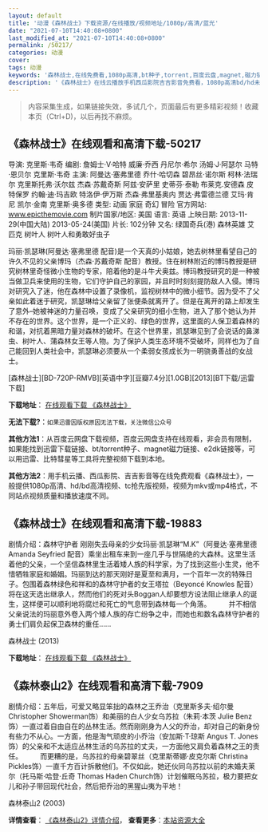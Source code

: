 ```yaml
---
layout: default
title: '动漫《森林战士》下载资源/在线播放/视频地址/1080p/高清/蓝光'
date: "2021-07-10T14:40:08+0800"
last_modified_at: "2021-07-10T14:40:08+0800"
permalink: /50217/
categories: 动漫
cover:
tags: 动漫
keywords: '森林战士,在线免费看,1080p高清,bt种子,torrent,百度云盘,magnet,磁力链,迅雷下载资源'
description: '《森林战士》在线云播放手机西瓜影院吉吉影音免费看，1080p高清bd/hd未删减完整版和tc抢先枪版，mkv/mp4格式，附带bt/torrent种子、magnet/磁力链、百度云盘、网盘资源迅雷下载链接'
---
```


>内容采集生成，如果链接失效，多试几个，页面最后有更多精彩视频！收藏本页（Ctrl+D)，以后再找不麻烦。


## 《森林战士》在线观看和高清下载-50217

导演: 克里斯·韦奇 编剧: 詹姆士·V·哈特 威廉·乔西 丹尼尔·希尔 汤姆·J·阿瑟尔 马特·恩贝尔 克里斯·韦奇 主演: 阿曼达·塞弗里德 乔什·哈切森 碧昂丝·诺尔斯 柯林·法瑞尔 克里斯托弗·沃尔兹 杰森·苏戴奇斯 阿兹·安萨里 史蒂芬·泰勒 布莱克.安德森 皮特保罗 约翰·迪·玛吉欧 特洛伊·伊万斯 杰森·弗里基奥内 贾达·弗雷德兰德 艾玛·肯尼 凯尔·金南 克里斯·奥多德 类型: 动画 家庭 奇幻 冒险 官方网站: www.epicthemovie.com 制片国家/地区: 美国 语言: 英语 上映日期: 2013-11-29(中国大陆) 2013-05-24(美国) 片长: 102分钟 又名: 绿国奇兵(港) 森林英雄 艾匹克 树叶人 树叶人和勇敢好虫子

玛丽·凯瑟琳(阿曼达·塞弗里德 配音)是一个天真的小姑娘，她去树林里看望自己的许久不见的父亲博玛（杰森·苏戴奇斯 配音）教授。住在树林附近的博玛教授是研究树林里奇怪微小生物的专家，陪着他的是斗牛犬奥兹。博玛教授研究的是一种被当做卫兵来使用的生物，它们守护自己的家园，并且时时刻刻提防敌人入侵。博玛对研究入了迷，他在森林中设置了录像机，监视树林中的微小细节。因为受不了父亲如此着迷于研究，凯瑟琳给父亲留了张便条就离开了。但是在离开的路上却发生了意外–她被神迷的力量召唤，变成了父亲研究的细小生物，进入了那个她认为并不存在的世界。这个世界，是一个正义的、绿色的世界，这里面的人保卫着森林的和谐，对抗着黑暗力量对森林的破坏。在这个世界里，凯瑟琳见到了会说话的鼻涕虫、树叶人、蒲森林女王等人物。为了保护人类生态环境不受破坏，同样也为了自己能回到人类社会中，凯瑟琳必须要从一个柔弱女孩成长为一明骁勇善战的女战士。


[森林战士][BD-720P-RMVB][英语中字][豆瓣7.4分][1.0GB][2013][BT下载/迅雷下载]

**下载地址**： [在线观看下载 《森林战士》](https://www.btdx8.com/torrent/epic_2013.html) 


**无法下载?**：`如果迅雷因版权原因无法下载，关注微信公众号 `

**其他方法1**：从百度云网盘下载视频，百度云网盘支持在线观看，非会员有限制，如果能找到迅雷下载链接、bt/torrent种子、magnet磁力链接、e2dk链接等，可以用迅雷、比特彗星等工具将完整视频下载到本地。

**其他方法2**：用手机云播、西瓜影院、吉吉影音等在线免费观看《森林战士》，一般提供1080p高清、hd/bd高清视频、tc抢先版视频，视频为mkv或mp4格式，不同站点视频质量和播放速度不同。


## 《森林战士》在线观看和高清下载-19883

剧情介绍：森林守护者 刚刚失去母亲的少女玛丽·凯瑟琳“M.K”（阿曼达·塞弗里德 Amanda Seyfried 配音）乘坐出租车来到一座几乎与世隔绝的大森林。这里生活着他的父亲，一个坚信森林里生活着矮人族的科学家，为了找到这些小生灵，他不惜牺牲家庭和婚姻。玛丽到达的那天刚好是夏至和满月，一个百年一次的特殊日子。包围着森林绿色和祥和的森林守护者的女王塔拉（Beyoncé Knowles 配音）将在这天选出继承人，然而他们的死对头Boggan人却要想方设法阻止继承人的诞生，这样便可以顺利地将腐烂和死亡的气息带到森林每一个角落。  　　并不相信父亲说法的玛丽意外卷入两个矮人族的存亡纷争之中，而她也和数名森林守护者的勇士们肩负起保卫森林的重任……


森林战士 (2013)

**下载地址**： [在线观看下载 《森林战士》](https://www.btbtdy.me/btdy/dy2104.html) 


## 《森林泰山2》在线观看和高清下载-7909

剧情介绍：五年后，可爱又略显笨拙的森林之王乔治（克里斯多夫·绍尔曼 Christopher Showerman饰）和美丽的白人少女乌苏拉（朱莉·本茨 Julie Benz饰）一直过着自由自在的丛林生活。然而刚刚身为人父的乔治，却对自己的新身份有些力不从心。一方面，他是淘气顽皮的小乔治（安加斯·T·琼斯 Angus T. Jones饰）的父亲和不太适应丛林生活的乌苏拉的丈夫，一方面他又肩负着森林之王的责任。  　　而更糟的是，乌苏拉的母亲碧翠丝（克里斯蒂娜·皮克尔斯 Christina Pickles饰）一直千方百计拆散他们。不仅如此，她还伙同乌苏拉以前的未婚夫莱尔（托马斯·哈登·丘奇 Thomas Haden Church饰）计划催眠乌苏拉，极力要把女儿和孙子带回现代社会，然后把乔治的黑猩山夷为平地！


森林泰山2 (2003)

**详情查看**： [《森林泰山2》详情介绍](/movie/7909/)， **查看更多**：[本站资源大全](/movie/t/all/)

